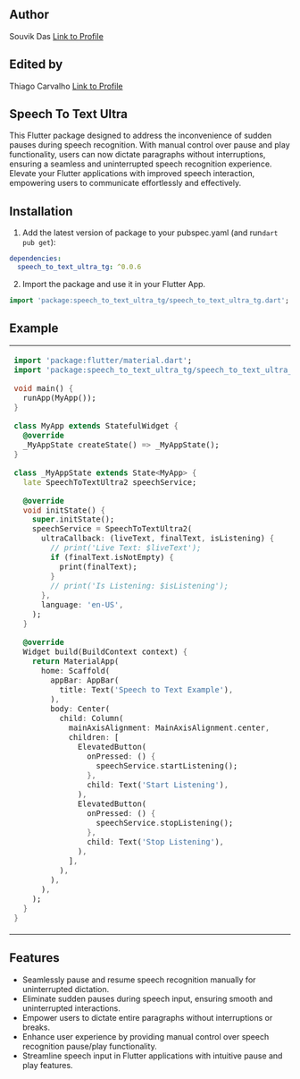 ## Author

Souvik Das
[Link to Profile](https://www.linkedin.com/in/souvik2710/)

## Edited by

Thiago Carvalho
[Link to Profile](https://www.linkedin.com/in/tgthiag/)
## Speech To Text Ultra

This Flutter package designed to address the inconvenience of sudden pauses during speech recognition.
With manual control over pause and play functionality, users can now dictate paragraphs without interruptions, ensuring a
seamless and uninterrupted speech recognition experience. Elevate your Flutter applications with improved speech interaction,
empowering users to communicate effortlessly and effectively.

## Installation

1. Add the latest version of package to your pubspec.yaml (and run`dart pub get`):
```yaml
dependencies:
  speech_to_text_ultra_tg: ^0.0.6
```
2. Import the package and use it in your Flutter App.
```dart
import 'package:speech_to_text_ultra_tg/speech_to_text_ultra_tg.dart';
```


## Example
[comment]: <> (<hr>)

<table>
<tr>
<td>

```dart
import 'package:flutter/material.dart';
import 'package:speech_to_text_ultra_tg/speech_to_text_ultra_tg.dart';

void main() {
  runApp(MyApp());
}

class MyApp extends StatefulWidget {
  @override
  _MyAppState createState() => _MyAppState();
}

class _MyAppState extends State<MyApp> {
  late SpeechToTextUltra2 speechService;

  @override
  void initState() {
    super.initState();
    speechService = SpeechToTextUltra2(
      ultraCallback: (liveText, finalText, isListening) {
        // print('Live Text: $liveText');
        if (finalText.isNotEmpty) {
          print(finalText);
        }
        // print('Is Listening: $isListening');
      },
      language: 'en-US',
    );
  }

  @override
  Widget build(BuildContext context) {
    return MaterialApp(
      home: Scaffold(
        appBar: AppBar(
          title: Text('Speech to Text Example'),
        ),
        body: Center(
          child: Column(
            mainAxisAlignment: MainAxisAlignment.center,
            children: [
              ElevatedButton(
                onPressed: () {
                  speechService.startListening();
                },
                child: Text('Start Listening'),
              ),
              ElevatedButton(
                onPressed: () {
                  speechService.stopListening();
                },
                child: Text('Stop Listening'),
              ),
            ],
          ),
        ),
      ),
    );
  }
}


```

</td>
</tr>
</table>

## Features

- Seamlessly pause and resume speech recognition manually for uninterrupted dictation.
- Eliminate sudden pauses during speech input, ensuring smooth and uninterrupted interactions.
- Empower users to dictate entire paragraphs without interruptions or breaks.
- Enhance user experience by providing manual control over speech recognition pause/play functionality.
- Streamline speech input in Flutter applications with intuitive pause and play features.